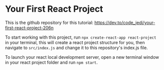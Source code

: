 # Your First React Project

This is the github repository for this tutorial: https://dev.to/code_jedi/your-first-react-project-206n

To start working with this project, run `npx create-react-app react-project` in your terminal, this will create a react project structure for you, then navigate to `src/index.js` and change it to this repository's index.js file.

To launch your react local development server, open a new terminal window in your react project folder and run `npm start`.
